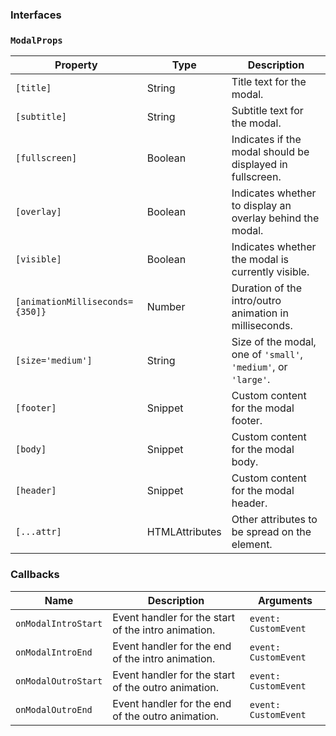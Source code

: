 ### Interfaces

### `ModalProps`

| Property                        | Type                           | Description                                                    |
| ------------------------------- | ------------------------------ | -------------------------------------------------------------- |
| `[title]`                       | String                         | Title text for the modal.                                      |
| `[subtitle]`                    | String                         | Subtitle text for the modal.                                   |
| `[fullscreen]`                  | Boolean                        | Indicates if the modal should be displayed in fullscreen.      |
| `[overlay]`                     | Boolean                        | Indicates whether to display an overlay behind the modal.      |
| `[visible]`                     | Boolean                        | Indicates whether the modal is currently visible.              |
| `[animationMilliseconds={350]}` | Number                         | Duration of the intro/outro animation in milliseconds.         |
| `[size='medium']`               | String                         | Size of the modal, one of `'small'`, `'medium'`, or `'large'`. |
| `[footer]`                      | Snippet                        | Custom content for the modal footer.                           |
| `[body]`                        | Snippet                        | Custom content for the modal body.                             |
| `[header]`                      | Snippet                        | Custom content for the modal header.                           |
| `[...attr] `                    | HTMLAttributes<HTMLDivElement> | Other attributes to be spread on the element.                  |

### Callbacks

| Name                | Description                                         | Arguments            |
| ------------------- | --------------------------------------------------- | -------------------- |
| `onModalIntroStart` | Event handler for the start of the intro animation. | `event: CustomEvent` |
| `onModalIntroEnd`   | Event handler for the end of the intro animation.   | `event: CustomEvent` |
| `onModalOutroStart` | Event handler for the start of the outro animation. | `event: CustomEvent` |
| `onModalOutroEnd`   | Event handler for the end of the outro animation.   | `event: CustomEvent` |

